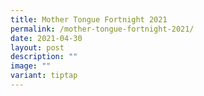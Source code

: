 ```yaml
---
title: Mother Tongue Fortnight 2021
permalink: /mother-tongue-fortnight-2021/
date: 2021-04-30
layout: post
description: ""
image: ""
variant: tiptap
---
```


